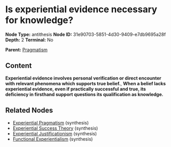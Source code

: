 # Is experiential evidence necessary for knowledge?

**Node Type:** antithesis
**Node ID:** 31e90703-5851-4d30-9409-e7db9695a28f
**Depth:** 2
**Terminal:** No

**Parent:** [Pragmatism](pragmatism.md)

## Content

**Experiential evidence involves personal verification or direct encounter with relevant phenomena which supports true belief.**, **When a belief lacks experiential evidence, even if practically successful and true, its deficiency in firsthand support questions its qualification as knowledge.**

## Related Nodes

- [Experiential Pragmatism](experiential-pragmatism.md) (synthesis)
- [Experiential Success Theory](experiential-success-theory.md) (synthesis)
- [Experiential Justificationism](experiential-justificationism.md) (synthesis)
- [Functional Experientialism](functional-experientialism.md) (synthesis)
